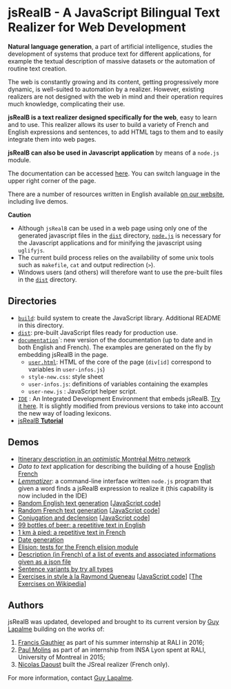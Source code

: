 # jsRealB - A JavaScript Bilingual Text Realizer for Web Development

**Natural language generation**, a part of artificial intelligence, studies the development of systems that produce text for different applications, for example the textual description of massive datasets or the automation of routine text creation.

The web is constantly growing and its content, getting progressively more dynamic, is well-suited to automation by a realizer. However, existing realizers are not designed with the web in mind and their operation requires much knowledge, complicating their use.

**jsRealB is a text realizer designed specifically for the web**, easy to learn and to use. This realizer allows its user to build a variety of French and English expressions and sentences, to add HTML tags to them and to easily integrate them into web pages.

**jsRealB can also be used in Javascript application** by means of a `node.js` module.

The documentation can be accessed [here](https://rawgit.com/rali-udem/JSrealB/master/documentation/user.html). You can switch language in the upper right corner of the page.

There are a number of resources written in English available [on our website](http://rali.iro.umontreal.ca/rali/?q=en/jsrealb-bilingual-text-realiser), including
live demos.

**Caution**

* Although `jsRealB` can be used in a web page using only one of the generated javascript files in the [`dist`](dist/) directory, [`node.js`](https://nodejs.org/en/) is necessary for the Javascript applications and for minifying the javascript using `uglifyjs`.
* The current build process relies on the availability of some unix tools such as `makefile`, `cat` and output redirection (`>`).
* Windows users (and others) will therefore want to use the pre-built files in the [`dist`](dist/) directory.

## Directories
* [`build`](build/): build system to create the JavaScript library. Additional README in this directory.
* [`dist`](dist/): pre-built JavaScript files ready for production use.
* [`documentation`](documentation/)`: new version of the documentation (up to date and in both English and French). The examples are generated on the fly by embedding jsRealB in the page.
    * [`user.html`](https://rawgit.com/rali-udem/JSrealB/master/documentation/user.html): HTML of the core of the page (`div[id]` correspond to variables in `user-infos.js`)
    * ``style-new.css``: style sheet
    * ``user-infos.js``: definitions of variables containing the examples
    * ``user-new.js``  : JavaScript helper script.
* [`IDE`](IDE/) : An Integrated Development Environment that embeds jsRealB. [Try it here](https://rawgit.com/rali-udem/JSrealB/master/IDE/index.html). It is slightly modified from previous versions to take into account the new way of loading lexicons.
* [jsRealB **Tutorial**](https://rawgit.com/rali-udem/JSrealB/master/Tutorial/tutorial.html)

## Demos

* [Itinerary description in an *optimistic* Montréal Métro network](https://rawgit.com/rali-udem/JSrealB/master/demos/Tutorial/metro.html)
* *Data to text* application for describing the building of a house [English](https://rawgit.com/rali-udem/JSrealB/master/demos/Data2Text/building.html) [French](https://rawgit.com/rali-udem/JSrealB/master/demos/Data2Text/batiment.html)
* [*Lemmatizer*](https://rawgit.com/rali-udem/JSrealB/master/demos/lemmatize/lemmatize.js): a command-line interface written `node.js` program that given a word finds a jsRealB expression to realize it (this capability is now included in the IDE)
* [Random English text generation](https://rawgit.com/rali-udem/JSrealB/master/demos/randomGeneration/english.html) [[JavaScript code](demos/randomGeneration/english.js)]
* [Random French text generation](https://rawgit.com/rali-udem/JSrealB/master/demos/randomGeneration/french.html) [[JavaScript code](demos/randomGeneration/french.js)]
* [Conjugation and declension](https://rawgit.com/rali-udem/JSrealB/master/demos/inflection/index.html) [[JavaScript code](demos/inflection/inflection.js)] 
* [99 bottles of beer: a repetitive text in English](https://cdn.jsdelivr.net/gh/rali-udem/JSrealB@d112159254dd6b79147f1538841a1186b4e54153/demos/99BottlesOfBeer/index.html)
* [1 km à pied: a repetitive text in French](https://rawgit.com/rali-udem/JSrealB/master/demos/KilometresAPied/index.html)
* [Date generation](https://rawgit.com/rali-udem/JSrealB/master/demos/date/index.html)
* [Elision: tests for the French elision module](https://rawgit.com/rali-udem/JSrealB/master/demos/elision/index.html)
* [Description (in French) of a list of events and associated informations given as a json file](https://rawgit.com/rali-udem/JSrealB/master/demos/Evenements/index.html)
* [Sentence variants by try all types](https://rawgit.com/rali-udem/JSrealB/master/demos/VariantesDePhrases/index.html)
* [Exercises in style à la Raymond Queneau](http://rawgit.com/rali-udem/JSrealB/master/demos/ExercicesDeStyle/index.html) [[JavaScript code](demos/ExercicesDeStyle/ExerciceDeStyle.js)] [[The Exercises on Wikipedia](https://en.wikipedia.org/wiki/Exercises_in_Style)]


## Authors
jsRealB was updated, developed and brought to its current version by [Guy Lapalme](http://www.iro.umontreal.ca/~lapalme) building on the works of:

1. [Francis Gauthier](http://www-etud.iro.umontreal.ca/~gauthif) as part of his summer internship at RALI in 2016; 
2. [Paul Molins](http://paul-molins.fr/) as part of an internship from INSA Lyon spent at RALI, University of Montreal in 2015;   
3. [Nicolas Daoust](mailto:n@daou.st) built the JSreal realizer (French only).

For more information, contact [Guy Lapalme](http://rali.iro.umontreal.ca/lapalme).      
